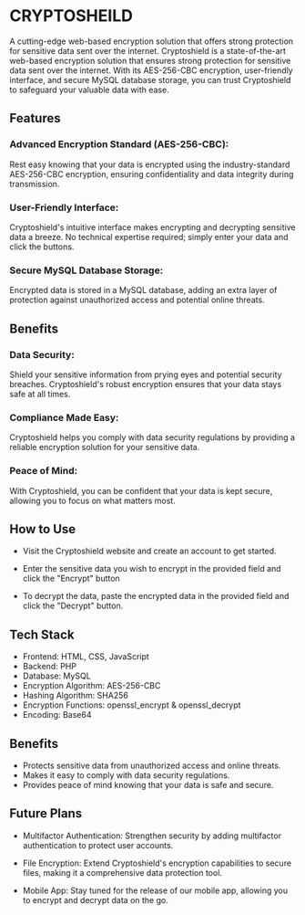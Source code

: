 # CRYPTOSHEILD

A cutting-edge web-based encryption solution that offers strong protection for sensitive data sent over the internet.
Cryptoshield is a state-of-the-art web-based encryption solution that ensures strong protection for sensitive data sent over the internet. With its AES-256-CBC encryption, user-friendly interface, and secure MySQL database storage, you can trust Cryptoshield to safeguard your valuable data with ease.



## Features

### Advanced Encryption Standard (AES-256-CBC): 
Rest easy knowing that your data is encrypted using the industry-standard AES-256-CBC encryption, ensuring confidentiality and data integrity during transmission.

### User-Friendly Interface: 
Cryptoshield's intuitive interface makes encrypting and decrypting sensitive data a breeze. No technical expertise required; simply enter your data and click the buttons.

### Secure MySQL Database Storage: 
Encrypted data is stored in a MySQL database, adding an extra layer of protection against unauthorized access and potential online threats.



## Benefits

### Data Security: 
Shield your sensitive information from prying eyes and potential security breaches. Cryptoshield's robust encryption ensures that your data stays safe at all times.

### Compliance Made Easy: 
Cryptoshield helps you comply with data security regulations by providing a reliable encryption solution for your sensitive data.

### Peace of Mind: 
With Cryptoshield, you can be confident that your data is kept secure, allowing you to focus on what matters most.


## How to Use

 - Visit the Cryptoshield website and create an account to get started.

 - Enter the sensitive data you wish to encrypt in the provided field and click the "Encrypt" button

 - To decrypt the data, paste the encrypted data in the provided field and click the "Decrypt" button.

## Tech Stack

   - Frontend: HTML, CSS, JavaScript
   - Backend: PHP
   - Database: MySQL
   - Encryption Algorithm: AES-256-CBC
   - Hashing Algorithm: SHA256
   - Encryption Functions: openssl_encrypt & openssl_decrypt
   - Encoding: Base64

## Benefits

- Protects sensitive data from unauthorized access and online threats.
- Makes it easy to comply with data security regulations.
- Provides peace of mind knowing that your data is safe and secure.


## Future Plans

- Multifactor Authentication: Strengthen security by adding multifactor authentication to protect user accounts.

- File Encryption: Extend Cryptoshield's encryption capabilities to secure files, making it a comprehensive data protection tool.

- Mobile App: Stay tuned for the release of our mobile app, allowing you to encrypt and decrypt data on the go.


